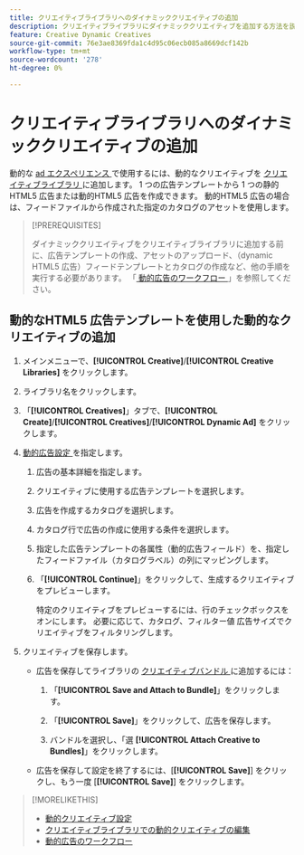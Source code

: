 ```yaml
---
title: クリエイティブライブラリへのダイナミッククリエイティブの追加
description: クリエイティブライブラリにダイナミッククリエイティブを追加する方法を説明します。
feature: Creative Dynamic Creatives
source-git-commit: 76e3ae8369fda1c4d95c06ecb085a8669dcf142b
workflow-type: tm+mt
source-wordcount: '278'
ht-degree: 0%

---
```


# クリエイティブライブラリへのダイナミッククリエイティブの追加

動的な [ad エクスペリエンス ](creative-library-manage.md) で使用するには、動的なクリエイティブを [ クリエイティブライブラリ ](/help/creative/experiences/experience-about.md) に追加します。 1 つの広告テンプレートから 1 つの静的HTML5 広告または動的HTML5 広告を作成できます。 動的HTML5 広告の場合は、フィードファイルから作成された指定のカタログのアセットを使用します。

>[!PREREQUISITES]
>
>ダイナミッククリエイティブをクリエイティブライブラリに追加する前に、広告テンプレートの作成、アセットのアップロード、（dynamic HTML5 広告）フィードテンプレートとカタログの作成など、他の手順を実行する必要があります。 「[ 動的広告のワークフロー ](/help/creative/introduction/workflow-dynamic-ads.md)」を参照してください。

<!-- This does't work for me 9/24 -- I still have to select a catalog:

## Add dynamic creatives using a static HTML5 ad template

1. In the main menu, click **[!UICONTROL Creative]** > **[!UICONTROL Creative Libraries]**.

1. Click the library name.

1. On the **[!UICONTROL Creatives]** tab, click **[!UICONTROL Create]** > **[!UICONTROL Creatives]** > **[!UICONTROL Dynamic Ad]**.

1. Specify the [dynamic ad settings](/help/creative/creative-libraries/creative-settings-dynamic.md#dynamic-ad-settings-static-html5):

   1. On the [!UICONTROL Basic Details] tab, specify the ad details and the clickURL.

   1. Click **[!UICONTROL Process]**.

   1. On the [!UICONTROL Attributes Details] tab, specify the dynamic ad attributes.

1. Click **[!UICONTROL Save]**.

-->

## 動的なHTML5 広告テンプレートを使用した動的なクリエイティブの追加

1. メインメニューで、**[!UICONTROL Creative]**/**[!UICONTROL Creative Libraries]** をクリックします。

1. ライブラリ名をクリックします。

1. 「**[!UICONTROL Creatives]**」タブで、**[!UICONTROL Create]**/**[!UICONTROL Creatives]**/**[!UICONTROL Dynamic Ad]** をクリックします。

1. [ 動的広告設定 ](/help/creative/creative-libraries/creative-settings-dynamic.md) を指定します。

   1. 広告の基本詳細を指定します。

   1. クリエイティブに使用する広告テンプレートを選択します。

   1. 広告を作成するカタログを選択します。

   1. カタログ行で広告の作成に使用する条件を選択します。

   1. 指定した広告テンプレートの各属性（動的広告フィールド）を、指定したフィードファイル（カタログラベル）の列にマッピングします。

   1. 「**[!UICONTROL Continue]**」をクリックして、生成するクリエイティブをプレビューします。

      特定のクリエイティブをプレビューするには、行のチェックボックスをオンにします。 必要に応じて、カタログ、フィルター値 <!-- explain more--> 広告サイズでクリエイティブをフィルタリングします。

1. クリエイティブを保存します。

   * 広告を保存してライブラリの [ クリエイティブバンドル ](/help/creative/creative-libraries/bundle-manage.md) に追加するには：

      1. 「**[!UICONTROL Save and Attach to Bundle]**」をクリックします。

      1. 「**[!UICONTROL Save]**」をクリックして、広告を保存します。

      1. バンドルを選択し、「選 **[!UICONTROL Attach Creative to Bundles]**」をクリックします。

   * 広告を保存して設定を終了するには、[**[!UICONTROL Save]**] をクリックし、もう一度 [**[!UICONTROL Save]**] をクリックします。

>[!MORELIKETHIS]
>
>* [ 動的クリエイティブ設定 ](creative-settings-dynamic.md)
>* [ クリエイティブライブラリでの動的クリエイティブの編集 ](creative-edit-dynamic.md)
>* [ 動的広告のワークフロー ](/help/creative/introduction/workflow-dynamic-ads.md)
